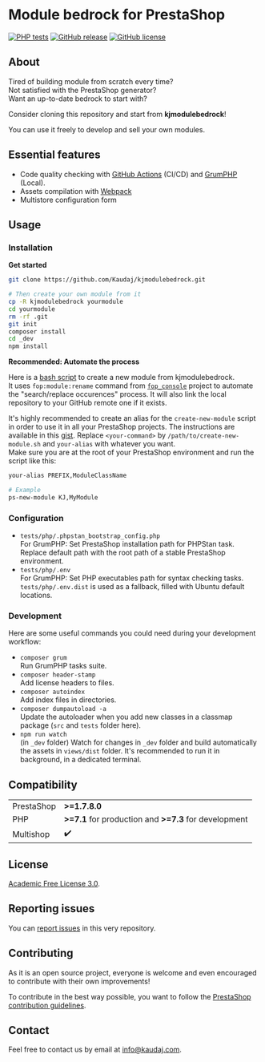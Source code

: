 <!-- <h1 align="center"><img src="/views/img/logo.png" alt="Module bedrock" width="500"></h1> -->

# Module bedrock for PrestaShop

[![PHP tests](https://github.com/Kaudaj/kjmodulebedrock/actions/workflows/php.yml/badge.svg)](https://github.com/Kaudaj/kjmodulebedrock/actions/workflows/php.yml)
[![GitHub release](https://img.shields.io/github/release/Kaudaj/kjmodulebedrock.svg)](https://GitHub.com/Kaudaj/kjmodulebedrock/releases/)
[![GitHub license](https://img.shields.io/github/license/Kaudaj/kjmodulebedrock)](https://github.com/Kaudaj/kjmodulebedrock/LICENSE.md)

## About

Tired of building module from scratch every time?<br>
Not satisfied with the PrestaShop generator?<br>
Want an up-to-date bedrock to start with?<br>

Consider cloning this repository and start from **kjmodulebedrock**!<br>

You can use it freely to develop and sell your own modules.

## Essential features

- Code quality checking with [GitHub Actions](https://github.com/Kaudaj/kjmodulebedrock/tree/main/.github/workflows) (CI/CD) and [GrumPHP](https://github.com/phpro/grumphp) (Local).
- Assets compilation with [Webpack](https://webpack.js.org/)
- Multistore configuration form

## Usage

### Installation

**Get started**

```bash
git clone https://github.com/Kaudaj/kjmodulebedrock.git

# Then create your own module from it
cp -R kjmodulebedrock yourmodule
cd yourmodule
rm -rf .git
git init
composer install
cd _dev
npm install
```

**Recommended: Automate the process**

Here is a [bash script][create-new-module] to create a new module from kjmodulebedrock. <br>
It uses `fop:module:rename` command from [`fop_console`][fop-console] project to automate the "search/replace occurences" process. It will also link the local repository to your GitHub remote one if it exists.

It's highly recommended to create an alias for the `create-new-module` script in order to use it in all your PrestaShop projects. The instructions are available in this [gist][create-alias]. Replace `<your-command>` by `/path/to/create-new-module.sh` and `your-alias` with whatever you want.<br>
Make sure you are at the root of your PrestaShop environment and run the script like this:

```bash
your-alias PREFIX,ModuleClassName

# Example
ps-new-module KJ,MyModule
```

### Configuration

- `tests/php/.phpstan_bootstrap_config.php`<br>
For GrumPHP: Set PrestaShop installation path for PHPStan task.<br>
Replace default path with the root path of a stable PrestaShop environment.
- `tests/php/.env`<br>
For GrumPHP: Set PHP executables path for syntax checking tasks.<br>
`tests/php/.env.dist` is used as a fallback, filled with Ubuntu default locations.


### Development

Here are some useful commands you could need during your development workflow:

- `composer grum`<br>
Run GrumPHP tasks suite.
- `composer header-stamp`<br>
Add license headers to files.
- `composer autoindex`<br>
Add index files in directories.
- `composer dumpautoload -a`<br>
Update the autoloader when you add new classes in a classmap package (`src` and `tests` folder here).
- `npm run watch`<br>
(in `_dev` folder) Watch for changes in `_dev` folder and build automatically the assets in `views/dist` folder. It's recommended to run it in background, in a dedicated terminal.

## Compatibility

|     |     |
| --- | --- |
| PrestaShop | **>=1.7.8.0** |
| PHP        | **>=7.1** for production and **>=7.3** for development |
| Multishop | :heavy_check_mark: |

## License

[Academic Free License 3.0][afl-3.0].

## Reporting issues

You can [report issues][report-issue] in this very repository.

## Contributing

As it is an open source project, everyone is welcome and even encouraged to contribute with their own improvements!

To contribute in the best way possible, you want to follow the [PrestaShop contribution guidelines][contribution-guidelines].

## Contact

Feel free to contact us by email at info@kaudaj.com.

[report-issue]: https://github.com/Kaudaj/kjmodulebedrock/issues/new/choose
[prestashop]: https://www.prestashop.com/
[contribution-guidelines]: https://devdocs.prestashop.com/1.7/contribute/contribution-guidelines/project-modules/
[afl-3.0]: https://opensource.org/licenses/AFL-3.0
[fop-console]: https://github.com/friends-of-presta/fop_console
[create-new-module]: https://gist.github.com/tom-combet/dd963b5445bbc05d2290ee1300b72ccd
[create-alias]: https://gist.github.com/tom-combet/cf416de07a615c000a69da5ea44b1e86
